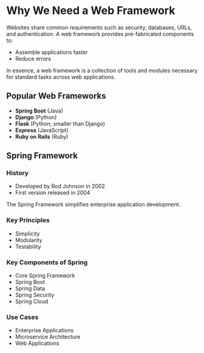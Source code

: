 # Why We Need a Web Framework

Websites share common requirements such as security, databases, URLs, and authentication. A web framework provides pre-fabricated components to:

- Assemble applications faster
- Reduce errors

In essence, a web framework is a collection of tools and modules necessary for standard tasks across web applications.

## Popular Web Frameworks
- **Spring Boot** (Java)
- **Django** (Python)
- **Flask** (Python; smaller than Django)
- **Express** (JavaScript)
- **Ruby on Rails** (Ruby)

## Spring Framework

### History
- Developed by Rod Johnson in 2002
- First version released in 2004

The Spring Framework simplifies enterprise application development.

### Key Principles
- Simplicity
- Modularity
- Testability

### Key Components of Spring
- Core Spring Framework
- Spring Boot
- Spring Data
- Spring Security
- Spring Cloud

### Use Cases
- Enterprise Applications
- Microservice Architecture
- Web Applications
